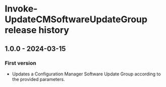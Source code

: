 # Invoke-UpdateCMSoftwareUpdateGroup release history

## 1.0.0 - 2024-03-15

### First version

* Updates a Configuration Manager Software Update Group according to the provided parameters.
